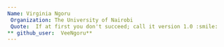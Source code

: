```yaml
---
Name: Virginia Ngoru          
 Organization: The University of Nairobi
 Quote:  If at first you don't succeed; call it version 1.0 :smile:
** github_user:  VeeNgoru**
---
```

